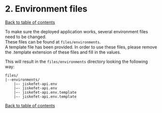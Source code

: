 # 2. Environment files
[Back to table of contents](../README.md#table-of-contents)

To make sure the deployed application works, several environment files need to be changed.  
These files can be found at `files/environments`.  
A template file has been provided. In order to use these files, please remove the .template extension of these files and fill in the values.

This will result in the `files/environments` directory looking the following way:

```
files/
|--environments/
    |–- jiskefet-api.env
    |–- jiskefet-api.env
    |–- jiskefet-api.env.template
    |–- jiskefet-api.env.template
```

[Back to table of contents](../README.md#table-of-contents)